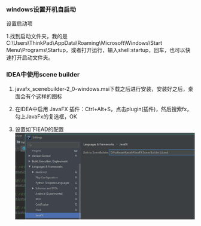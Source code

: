 ### windows设置开机自启动 [	](常用软件配置_20191220070310951)

设置启动项

1.找到启动文件夹，我的是C:\Users\ThinkPad\AppData\Roaming\Microsoft\Windows\Start Menu\Programs\Startup，或者打开运行，输入shell:startup，回车，也可以快速打开启动文件夹。

### IDEA中使用scene builder [	](常用软件配置_20191220070310957)

1. javafx_scenebuilder-2_0-windows.msi下载之后进行安装，安装好之后，桌面会有个这样的图标

2. 在IDEA中启用 JavaFX 插件：Ctrl+Alt+S，点击plugin(插件)，然后搜索fx，勾上JavaFx的复选框，OK 
3. 设置如下IEAD的配置![image-20191122210707609](%E5%B8%B8%E7%94%A8%E8%BD%AF%E4%BB%B6%E9%85%8D%E7%BD%AE.assets/image-20191122210707609.png)

 
